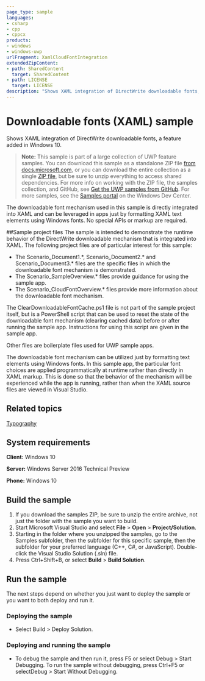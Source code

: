 ```yaml
---
page_type: sample
languages:
- csharp
- cpp
- cppcx
products:
- windows
- windows-uwp
urlFragment: XamlCloudFontIntegration
extendedZipContent:
- path: SharedContent
  target: SharedContent
- path: LICENSE
  target: LICENSE
description: "Shows XAML integration of DirectWrite downloadable fonts, a feature added in Windows 10."
---
```


<!---
  category: ControlsLayoutAndText
  samplefwlink: http://go.microsoft.com/fwlink/p/?LinkId=620632
--->

# Downloadable fonts (XAML) sample

Shows XAML integration of DirectWrite downloadable fonts, a feature added in Windows 10.

> **Note:** This sample is part of a large collection of UWP feature samples. 
> You can download this sample as a standalone ZIP file
> [from docs.microsoft.com](https://docs.microsoft.com/samples/microsoft/windows-universal-samples/xamlcloudfontintegration/),
> or you can download the entire collection as a single
> [ZIP file](https://github.com/Microsoft/Windows-universal-samples/archive/master.zip), but be 
> sure to unzip everything to access shared dependencies. For more info on working with the ZIP file, 
> the samples collection, and GitHub, see [Get the UWP samples from GitHub](https://aka.ms/ovu2uq). 
> For more samples, see the [Samples portal](https://aka.ms/winsamples) on the Windows Dev Center. 

The downloadable font mechanism used in this sample is directly integrated into XAML and can be leveraged in apps just by formatting XAML 
text elements using Windows fonts. No special APIs or markup are required.

##Sample project files
The sample is intended to demonstrate the runtime behavior of the DirectWrite downloadable mechanism that is integrated into XAML. 
The following project files are of particular interest for this sample:

* The Scenario\_Document1.\*, Scenario\_Document2.\* and Scenario\_Document3.\* files are the specific files in which the downloadable font mechanism is demonstrated. 
* The Scenario\_SampleOverview.\* files provide guidance for using the sample app.
* The Scenario\_CloudFontOverview.\* files provide more information about the downloadable font mechanism.

The ClearDownloadableFontCache.ps1 file is not part of the sample project itself, but is a PowerShell script that can be used to reset the state of the 
downloadable font mechanism (clearing cached data) before or after running the sample app. Instructions for using this script are given in the sample app.

Other files are boilerplate files used for UWP sample apps.

The downloadable font mechanism can be utilized just by formatting text elements using Windows fonts. In this sample app, the particular font choices are 
applied programmatically at runtime rather than directly in XAML markup. This is done so that the behavior of the mechanism will be experienced while the 
app is running, rather than when the XAML source files are viewed in Visual Studio.

## Related topics

[Typography](https://docs.microsoft.com/windows/uwp/design/style/typography) 

## System requirements

**Client:** Windows 10

**Server:** Windows Server 2016 Technical Preview

**Phone:** Windows 10

## Build the sample

1. If you download the samples ZIP, be sure to unzip the entire archive, not just the folder with the sample you want to build. 
2. Start Microsoft Visual Studio and select **File** \> **Open** \> **Project/Solution**.
3. Starting in the folder where you unzipped the samples, go to the Samples subfolder, then the subfolder for this specific sample, then the subfolder for your preferred language (C++, C#, or JavaScript). Double-click the Visual Studio Solution (.sln) file.
4. Press Ctrl+Shift+B, or select **Build** \> **Build Solution**.

## Run the sample

The next steps depend on whether you just want to deploy the sample or you want to both deploy and run it.

### Deploying the sample

- Select Build > Deploy Solution. 

### Deploying and running the sample

- To debug the sample and then run it, press F5 or select Debug >  Start Debugging. To run the sample without debugging, press Ctrl+F5 or selectDebug > Start Without Debugging. 
